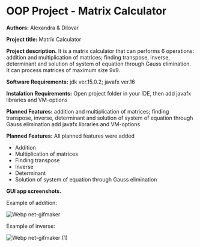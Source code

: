 # OOP Project - Matrix Calculator
 
**Authors:** Alexandra & Dilovar

**Project title:** Matrix Calculator

**Project description.**
It is a matrix calculator that can performs 6 operations: addition and multiplication of matrices; finding transpose, inverse, determinant and solution of system of equation through Gauss elimination. It can process matrices of maximum size 9x9.

**Software Requirements:** jdk ver.15.0.2; javafx ver.16

**Instalation Requirements:** Open project folder in your IDE, then add javafx libraries and VM-options 

**Planned Features:** addition and multiplication of matrices; finding transpose, inverse, determinant and solution of system of equation through Gauss elimination
add javafx libraries and VM-options

**Planned Features:** All planned features were added
- Addition 
- Multiplication of matrices
- Finding transpose
- Inverse
- Determinant 
- Solution of system of equation through Gauss elimination

**GUI app screenshots.**

Example of addition:

![Webp net-gifmaker](https://user-images.githubusercontent.com/75063827/119232860-7f236e80-bb48-11eb-9fbc-6cf322fff847.gif)


Example of inverse:

![Webp net-gifmaker (1)](https://user-images.githubusercontent.com/75063827/119232865-834f8c00-bb48-11eb-920c-7a9a7d0e94cd.gif)

